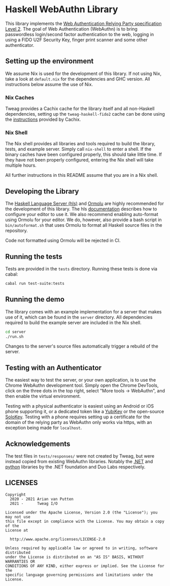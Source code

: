 # Haskell WebAuthn Library

This library implements the
[Web Authentication Relying Party specification Level 2][spec]. The goal of Web
Authentication (WebAuthn) is to bring passwordless login/second factor
authentication to the web, logging in using a FIDO U2F Security Key, finger
print scanner and some other authenticator.

## Setting up the environment
We assume Nix is used for the development of this library. If not using Nix,
take a look at `default.nix` for the dependencies and GHC version. All
instructions below assume the use of Nix.

### Nix Caches
Tweag provides a Cachix cache for the library itself and all
non-Haskell dependencies, setting up the `tweag-haskell-fido2` cache can be
done using the [instructions][cachix] provided by Cachix.

### Nix Shell
The Nix shell provides all libraries and tools required to build the library,
tests, and example server. Simply call `nix-shell` to enter a shell. If the
binary caches have been configured properly, this should take little time. If
they have not been properly configured, entering the Nix shell will take
multiple hours.

All further instructions in this README assume that you are in a Nix shell.

## Developing the Library
The [Haskell Language Server (hls)][hls] and [Ormolu][ormolu] are highly
recommended for the development of this library. The hls
[documentation][hls-editor] describes how to configure your editor to use it.
We also recommend enabling auto-format using Ormolu for your editor. We do,
however, also provide a bash script in `bin/autoformat.sh` that uses Ormolu to
format all Haskell source files in the repository.

Code not formatted using Ormolu will be rejected in CI.

## Running the tests
Tests are provided in the `tests` directory. Running these tests is done via
cabal:
```bash
cabal run test-suite:tests
```

## Running the demo
The library comes with an example implementation for a server that makes use of
it, which can be found in the `server` directory. All dependencies required to
build the example server are included in the Nix shell.
```bash
cd server
./run.sh
```

Changes to the server's source files automatically trigger a rebuild of the
server.

## Testing with an Authenticator
The easiest way to test the server, or your own application, is to use the
Chrome WebAuthn development tool. Simply open the Chrome DevTools, click on the
three dots in the top right, select "More tools -> WebAuthn", and then enable
the virtual environment.

Testing with a physical authenticator is easiest using an Android or iOS phone
supporting it, or a dedicated token like a [YubiKey][yubikey] or the
open-source [SoloKey][solokey]. Testing with a phone requires setting up a
certificate for the domain of the relying party as WebAuthn only works via
https, with an exception being made for `localhost`.

## Acknowledgements
The test files in `tests/responses/` were not created by Tweag, but
were instead copied from existing WebAuthn libraries. Notably the
[.NET][dotnet] and [python][python] libraries by the .NET foundation and Duo
Labs respectively.

## LICENSES
```text
Copyright
  2020 - 2021 Arian van Putten
  2021 -      Tweag I/O

Licensed under the Apache License, Version 2.0 (the "License"); you may not use
this file except in compliance with the License. You may obtain a copy of the
License at

  http://www.apache.org/licenses/LICENSE-2.0

Unless required by applicable law or agreed to in writing, software distributed
under the License is distributed on an "AS IS" BASIS, WITHOUT WARRANTIES OR
CONDITIONS OF ANY KIND, either express or implied. See the License for the
specific language governing permissions and limitations under the License.
```

[cache]: https://input-output-hk.github.io/haskell.nix/tutorials/getting-started.html#setting-up-the-binary-cache
[cachix]: https://app.cachix.org/cache/tweag-haskell-fido2
[dotnet]: https://github.com/passwordless-lib/fido2-net-lib
[hls-editor]: https://haskell-language-server.readthedocs.io/en/latest/configuration.html#configuring-your-editor
[hls]: https://github.com/haskell/haskell-language-server
[ormolu]: https://github.com/tweag/ormolu
[python]: https://github.com/duo-labs/py_webauthn
[solokey]: https://solokeys.com/
[spec]: https://www.w3.org/TR/webauthn-2/
[yubikey]: https://www.yubico.com/
